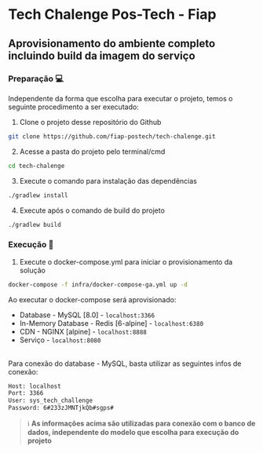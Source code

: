 # Tech Chalenge Pos-Tech - Fiap

## Aprovisionamento do ambiente completo incluindo build da imagem do serviço

### Preparação 💻

Independente da forma que escolha para executar o projeto, temos o seguinte procedimento a ser executado:

1. Clone o projeto desse repositório do Github
```sh
git clone https://github.com/fiap-postech/tech-chalenge.git
```
2. Acesse a pasta do projeto pelo terminal/cmd
```sh
cd tech-chalenge
```
3. Execute o comando para instalação das dependências
```sh
./gradlew install
```
4. Execute após o comando de build do projeto
```sh
./gradlew build
```

### Execução 🏃

1. Execute o docker-compose.yml para iniciar o provisionamento da solução
```sh
docker-compose -f infra/docker-compose-ga.yml up -d
```
Ao executar o docker-compose será aprovisionado:
* Database - MySQL [8.0] - `localhost:3366`
* In-Memory Database - Redis [6-alpine] - `localhost:6380`
* CDN - NGINX [alpine] - `localhost:8888`
* Serviço - `localhost:8080`
  <br><br>

Para conexão do database - MySQL, basta utilizar as seguintes infos de conexão:
```sh
Host: localhost
Port: 3366
User: sys_tech_challenge
Password: 6#233zJMNTjkQb#sgps#
```
> ℹ️ **As informações acima são utilizadas para conexão com o banco de dados, independente do modelo que escolha para
> execução do projeto**
